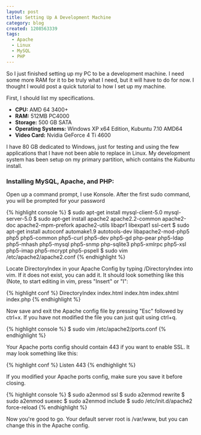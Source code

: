 ```yaml
---
layout: post
title: Setting Up A Development Machine
category: blog
created: 1208563339
tags:
  - Apache
  - Linux
  - MySQL
  - PHP
---
```

So I just finished setting up my PC to be a development machine. I need some
more RAM for it to be truly what I need, but it will have to do for now. I
thought I would post a quick tutorial to how I set up my machine.

<!--more-->

First, I should list my specifications.

* **CPU:** AMD 64 3400+
* **RAM:** 512MB PC4000
* **Storage:** 500 GB SATA
* **Operating Systems:** Windows XP x64 Edition, Kubuntu 7.10 AMD64
* **Video Card:** Nvidia GeForce 4 Ti 4600

I have 80 GB dedicated to Windows, just for testing and using the few
applications that I have not been able to replace in Linux. My development
system has been setup on my primary partition, which contains the Kubuntu
install.

### Installing MySQL, Apache, and PHP:
Open up a command prompt, I use Konsole. After the first sudo command, you will
be prompted for your password

{% highlight console %}
$ sudo apt-get install mysql-client-5.0 mysql-server-5.0
$ sudo apt-get install apache2 apache2.2-common apache2-doc apache2-mpm-prefork apache2-utils libapr1 libexpat1 ssl-cert
$ sudo apt-get install autoconf automake1.9 autotools-dev libapache2-mod-php5 php5 php5-common php5-curl php5-dev php5-gd php-pear php5-ldap php5-mhash php5-mysql php5-snmp php-sqlite3 php5-xmlrpc php5-xsl php5-imap php5-mcrypt php5-pspell
$ sudo vim /etc/apache2/apache2.conf
{% endhighlight %}

Locate DirectoryIndex in your Apache Config by typing /DirectoryIndex into vim.
If it does not exist, you can add it. It should look something like this (Note,
to start editing in vim, press "Insert" or "I":

{% highlight conf %}
DirectoryIndex index.html index.htm index.shtml index.php
{% endhighlight %}

Now save and exit the Apache config file by pressing "Esc" followed by
ctrl+x. If you have not modified the file you can just quit using
ctrl+q.

{% highlight console %}
$ sudo vim /etc/apache2/ports.conf
{% endhighlight %}

Your Apache ports config should contain 443 if you want to enable SSL. It may
look something like this:

{% highlight conf %}
<ifmodule mod_ssl.c="">
 Listen 443
</ifmodule>
{% endhighlight %}

If you modified your Apache ports config, make sure you save it before closing. 

{% highlight console %}
$ sudo a2enmod ssl
$ sudo a2enmod rewrite
$ sudo a2enmod suexec
$ sudo a2enmod include
$ sudo /etc/init.d/apache2 force-reload
{% endhighlight %}

Now you're good to go. Your default server root is /var/www, but you can change
this in the Apache config.
